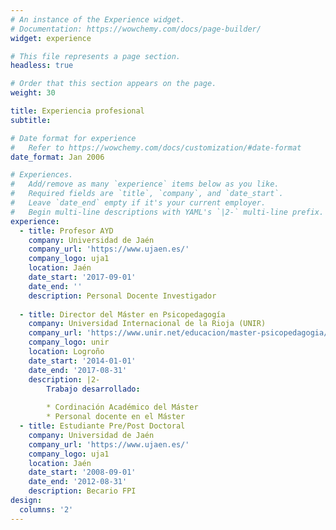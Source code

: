 ```yaml
---
# An instance of the Experience widget.
# Documentation: https://wowchemy.com/docs/page-builder/
widget: experience

# This file represents a page section.
headless: true

# Order that this section appears on the page.
weight: 30

title: Experiencia profesional
subtitle:

# Date format for experience
#   Refer to https://wowchemy.com/docs/customization/#date-format
date_format: Jan 2006

# Experiences.
#   Add/remove as many `experience` items below as you like.
#   Required fields are `title`, `company`, and `date_start`.
#   Leave `date_end` empty if it's your current employer.
#   Begin multi-line descriptions with YAML's `|2-` multi-line prefix.
experience:
  - title: Profesor AYD
    company: Universidad de Jaén
    company_url: 'https://www.ujaen.es/'
    company_logo: uja1
    location: Jaén
    date_start: '2017-09-01'
    date_end: ''
    description: Personal Docente Investigador
        
  - title: Director del Máster en Psicopedagogía
    company: Universidad Internacional de la Rioja (UNIR)
    company_url: 'https://www.unir.net/educacion/master-psicopedagogia/'
    company_logo: unir
    location: Logroño
    date_start: '2014-01-01'
    date_end: '2017-08-31'
    description: |2-
        Trabajo desarrollado:
        
        * Cordinación Académico del Máster
        * Personal docente en el Máster
  - title: Estudiante Pre/Post Doctoral 
    company: Universidad de Jaén
    company_url: 'https://www.ujaen.es/'
    company_logo: uja1
    location: Jaén
    date_start: '2008-09-01'
    date_end: '2012-08-31'
    description: Becario FPI
design:
  columns: '2'
---
```

